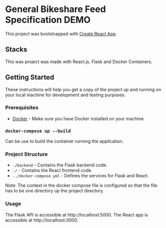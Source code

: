 # General Bikeshare Feed Specification DEMO

This project was bootstrapped with [Create React App](https://github.com/facebook/create-react-app).

## Stacks

This was project was made with React.js, Flask and Docker Containers.

## Getting Started

These instructions will help you get a copy of the project up and running on your local machine for development and testing purposes.

### Prerequisites

- [Docker](https://www.docker.com/products/docker-desktop) - Make sure you have Docker installed on your machine.

### `docker-compose up --build`

Can be use to build the container running the application.

### Project Structure

- `./backend`             - Contains the Flask backend code.
- `./`                    - Contains the React frontend code.
- `../docker-compose.yml` - Defines the services for Flask and React.

Note: The context in the docker compose file is configured so that the file has to be one directory up the project directory.

### Usage
The Flask API is accessible at http://localhost:5000.
The React app is accessible at http://localhost:3000.

